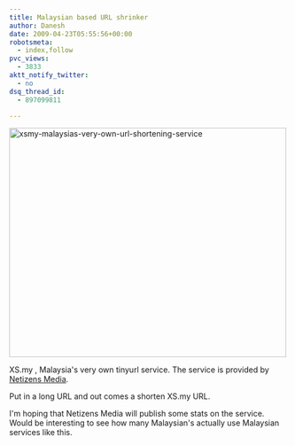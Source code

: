 ```yaml
---
title: Malaysian based URL shrinker
author: Danesh
date: 2009-04-23T05:55:56+00:00
robotsmeta:
  - index,follow
pvc_views:
  - 3833
aktt_notify_twitter:
  - no
dsq_thread_id:
  - 897099811

---
```

<img loading="lazy" class="alignnone size-medium wp-image-1410" title="xsmy-malaysias-very-own-url-shortening-service" src="/wp-content/uploads/2009/04/xsmy-malaysias-very-own-url-shortening-service-500x414.png" alt="xsmy-malaysias-very-own-url-shortening-service" width="500" height="414" srcset="/wp-content/uploads/2009/04/xsmy-malaysias-very-own-url-shortening-service-500x414.png 500w, /wp-content/uploads/2009/04/xsmy-malaysias-very-own-url-shortening-service.png 622w" sizes="(max-width: 500px) 100vw, 500px" />

XS.my , Malaysia's very own tinyurl service. The service is provided by [Netizens Media][1].

Put in a long URL and out comes a shorten XS.my URL.

I'm hoping that Netizens Media will publish some stats on the service. Would be interesting to see how many Malaysian's actually use Malaysian services like this.

 [1]: http://netizensmedia.com/